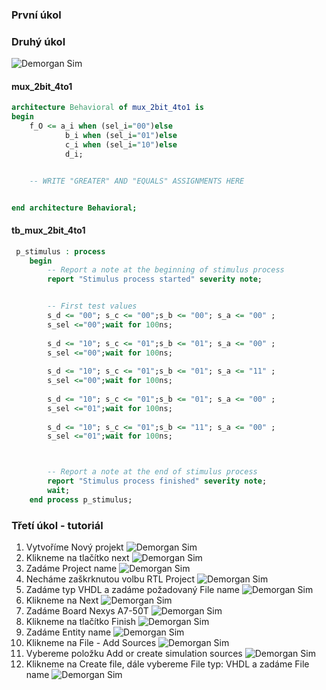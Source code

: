 ### První úkol


### Druhý úkol

![Demorgan Sim](images/simulace.png)

#### mux_2bit_4to1
```vhdl
architecture Behavioral of mux_2bit_4to1 is
begin
    f_O <= a_i when (sel_i="00")else
            b_i when (sel_i="01")else
            c_i when (sel_i="10")else
            d_i;


    -- WRITE "GREATER" AND "EQUALS" ASSIGNMENTS HERE


end architecture Behavioral;
```

#### tb_mux_2bit_4to1

```vhdl
 p_stimulus : process
    begin
        -- Report a note at the beginning of stimulus process
        report "Stimulus process started" severity note;


        -- First test values
        s_d <= "00"; s_c <= "00";s_b <= "00"; s_a <= "00" ;
        s_sel <="00";wait for 100ns;
 
        s_d <= "10"; s_c <= "01";s_b <= "01"; s_a <= "00" ;
        s_sel <="00";wait for 100ns;
        
        s_d <= "10"; s_c <= "01";s_b <= "01"; s_a <= "11" ;
        s_sel <="00";wait for 100ns;
        
        s_d <= "10"; s_c <= "01";s_b <= "01"; s_a <= "00" ;
        s_sel <="01";wait for 100ns;
        
        s_d <= "10"; s_c <= "01";s_b <= "11"; s_a <= "00" ;
        s_sel <="01";wait for 100ns;



        -- Report a note at the end of stimulus process
        report "Stimulus process finished" severity note;
        wait;
    end process p_stimulus;
```

### Třetí úkol - tutoriál

1. Vytvoříme Nový projekt
![Demorgan Sim](images/prvnisnimek.png)
2. Klikneme na tlačítko next
![Demorgan Sim](images/druhysnimek.png)
3. Zadáme Project name
![Demorgan Sim](images/tretisnimek.png)
4. Necháme zaškrknutou volbu RTL Project
![Demorgan Sim](images/ctvrtysnimek.png)
5. Zadáme typ VHDL a zadáme požadovaný File name
![Demorgan Sim](images/patysnimek.png)
6. Klikneme na Next
![Demorgan Sim](images/sestysnimek.png)
7. Zadáme Board Nexys A7-50T
![Demorgan Sim](images/sedmysnimek.png)
8. Klikneme na tlačítko Finish
![Demorgan Sim](images/osmysnimek.png)
9. Zadáme Entity name
![Demorgan Sim](images/devatysnimek.png)
10. Klikneme na File - Add Sources
![Demorgan Sim](images/desatysnimek.png)
11. Vybereme položku Add or create simulation sources
![Demorgan Sim](images/jedenactysnimek.png)
12. Klikneme na Create file, dále vybereme File typ: VHDL a zadáme File name
![Demorgan Sim](images/dvanactysnimek.png)